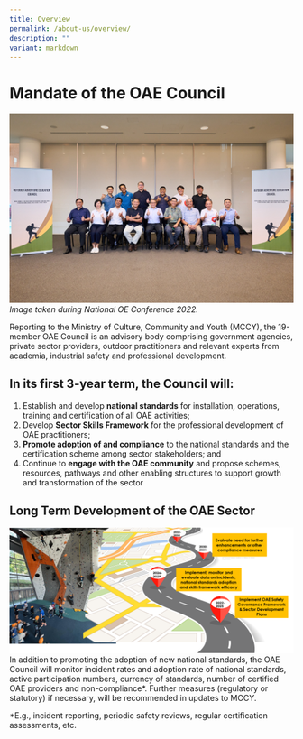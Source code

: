 ```yaml
---
title: Overview
permalink: /about-us/overview/
description: ""
variant: markdown
---
```

# Mandate of the OAE Council
![](/images/noec%202022%20-%20group%20informal.jpg)
*Image taken during National OE Conference 2022.*

Reporting to the Ministry of Culture, Community and Youth (MCCY), the 19-member OAE Council is an advisory body comprising government agencies, private sector providers, outdoor practitioners and relevant experts from academia, industrial safety and professional development.

## In its first 3-year term, the Council will:  
  
1. Establish and develop **national standards** for installation, operations, training and certification of all OAE activities;  
2. Develop **Sector Skills Framework** for the professional development of OAE practitioners;  
3. **Promote adoption of and compliance** to the national standards and the certification scheme among sector stakeholders; and  
4. Continue to **engage with the OAE community** and propose schemes, resources, pathways and other enabling structures to support growth and transformation of the sector  
  

## Long Term Development of the OAE Sector
![](/images/long%20term.png)
In addition to promoting the adoption of new national standards, the OAE Council will monitor incident rates and adoption rate of national standards, active participation numbers, currency of standards, number of certified OAE providers and non-compliance*.
Further measures (regulatory or statutory) if necessary, will be recommended in updates to MCCY.

*E.g., incident reporting, periodic safety reviews, regular certification assessments, etc.